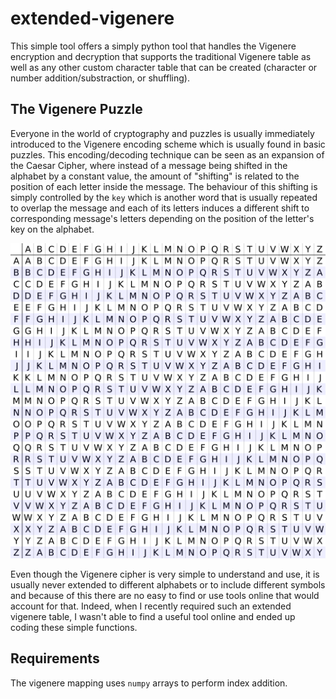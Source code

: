 # extended-vigenere

This simple tool offers a simply python
tool that handles the Vigenere encryption and decryption that supports the traditional Vigenere table as well as any other custom character table that
can be created (character or number addition/substraction, or shuffling).

## The Vigenere Puzzle

Everyone in the world of cryptography and puzzles is usually immediately introduced to the Vigenere encoding scheme which is usually
found in basic puzzles. This encoding/decoding technique can be seen as an expansion of the Caesar Cipher, where instead of a message
being shifted in the alphabet by a constant value, the amount of "shifting" is related to the position of each letter inside the message.
The behaviour of this shifting is simply controlled by the `key` which is another word that is usually repeated to overlap the message
and each of its letters induces a different shift to corresponding message's letters depending on the position of the letter's key on the
alphabet.

 ![The default Vigenere cipher table](figures/Default_table.png)

Even though the Vigenere cipher is very simple to understand and use, it is usually never extended to different alphabets or to include different
symbols and because of this there are no easy to find or use tools online that would account for that. Indeed, when I recently required such an
extended vigenere table, I wasn't able to find a useful tool online and ended up coding these simple functions.

## Requirements

The vigenere mapping uses `numpy` arrays to perform index addition.